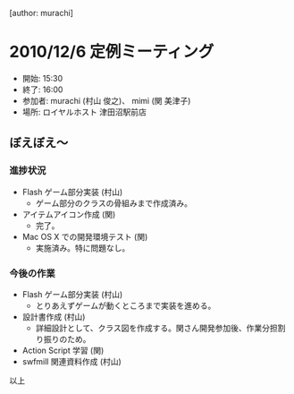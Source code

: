 [author: murachi]
# 2010/12/6 定例ミーティング

* 開始: 15:30
* 終了: 16:00
* 参加者: murachi (村山 俊之)、 mimi (関 美津子)
* 場所: ロイヤルホスト 津田沼駅前店

## ぼえぼえ～

### 進捗状況

* Flash ゲーム部分実装 (村山)
  * ゲーム部分のクラスの骨組みまで作成済み。
* アイテムアイコン作成 (関)
  * 完了。
* Mac OS X での開発環境テスト (関)
  * 実施済み。特に問題なし。

### 今後の作業

* Flash ゲーム部分実装 (村山)
  * とりあえずゲームが動くところまで実装を進める。
* 設計書作成 (村山)
  * 詳細設計として、クラス図を作成する。関さん開発参加後、作業分担割り振りのため。
* Action Script 学習 (関)
* swfmill 関連資料作成 (村山)

以上
